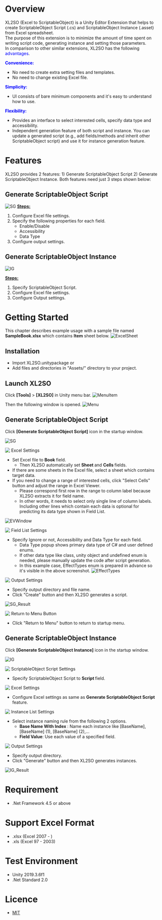 <link href="style.css" rel="stylesheet">

# Overview 
XL2SO (Excel to ScriptableObject) is a Unity Editor Extension that helps to create ScriptableObject Script (.cs) and ScriptableObject Instance (.asset) from Excel spreadsheet.  
The purpose of this extension is to minimize the amount of time spent on writing script code, generating instance and setting those parameters.  
In comparison to other similar extensions,  XL2SO has the following <span style="color: blue; ">advantages</span>.

<span style="color: blue; font-weight: bold;"> Convenience: </span>
- No need to create extra setting files and templates. 
- No need to change existing Excel file.

<span style="color: blue; font-weight: bold;"> Simplicity: </span>
- UI consists of bare minimum components and it's easy to understand how to use.

<span style="color: blue; font-weight: bold;"> Flexibility: </span>
- Provides an interface to select interested cells, specify data type and accessibility.
- Independent generation feature of both script and instance. You can update a generated script
(e.g., add fields/methods and inherit other ScriptableObject script) and use it for instance generation feature.  

# Features 
XL2SO provides 2 features: 1) Generate ScriptableObject Script 2) Generate ScriptableObject Instance.
Both features need just 3 steps shown below:

## Generate ScriptableObject Script
![SG](https://user-images.githubusercontent.com/62422592/77209500-bf9cec00-6b41-11ea-96db-a891d21bbf68.png)
<u><b>Steps:</b></u>
1. Configure Excel file settings.
2. Specify the following properties for each field.
    - Enable/Disable
    - Accessibility
    - Data Type
3. Configure output settings. 

## Generate ScriptableObject Instance
![IG](https://user-images.githubusercontent.com/62422592/77209498-be6bbf00-6b41-11ea-9084-fd3ade5f6412.png)

<u><b>Steps:</b></u>
1. Specify ScriptableObject Script. 
2. Configure Excel file settings.
3. Configure Output settings.

# Getting Started 
This chapter describes example usage with a sample file named <b> SampleBook.xlsx</b> which contains <b>Item</b> sheet below.
![ExcelSheet](https://user-images.githubusercontent.com/62422592/77209577-e9eea980-6b41-11ea-8e8b-7a604261fec6.png)
## Installation
- Import XL2SO.unitypackage
or
- Add files and directories in "Assets/" directory to your project.

## Launch XL2SO
Click <b>[Tools]</b> > <b>[XL2SO]</b> in Unity menu bar.
![MenuItem](https://user-images.githubusercontent.com/62422592/77208685-b579ee00-6b3f-11ea-8eb1-15bbee47045a.png)

Then the following window is opened.
![Menu](https://user-images.githubusercontent.com/62422592/77208689-b6128480-6b3f-11ea-859e-c0d3eda8ce80.png)

## Generate ScriptableObject Script
Click <b>[Generate ScriptableObject Script]</b> icon in the startup window.

![SG](https://user-images.githubusercontent.com/62422592/77209565-e78c4f80-6b41-11ea-95ce-7393e508b6cf.png)

<img src = "https://user-images.githubusercontent.com/62422592/77209568-e824e600-6b41-11ea-9215-92c448ca09d3.png" style ="vertical-align:top;"> Excel Settings

- Set Excel file to <b> Book </b> field.
    - Then XL2SO automatically set <b> Sheet </b> and <b> Cells </b> fields.
- If there are some sheets in the Excel file, select a sheet which contains target data.
- If you need to change a range of interested cells, click "Select Cells" button and adjust the range in Excel Viewer.
    - Please correspond first row in the range to column label because XL2SO extracts it for field name.
    - In other words, it needs to select only single line of column labels. Including other lines which contain each data is optional for predicting its data type shown in Field List.

![EVWindow](https://user-images.githubusercontent.com/62422592/77209575-e9561300-6b41-11ea-93a2-a2c829d18579.png)

<img src = "https://user-images.githubusercontent.com/62422592/77209571-e8bd7c80-6b41-11ea-8a55-82c83db92440.png" style ="vertical-align:top;"> Field List Settings 
- Specify Ignore or not, Accessibility and Data Type for each field.
    - Data Type popup shows primary data type of C# and user defined enums.
    - If other data type like class, unity object and undefined enum is needed, please manually update the code after script generation.
    - In this example case, EffectTypes enum is prepared in advance so it's visible in the above screenshot.
![EffectTypes](https://user-images.githubusercontent.com/62422592/77208732-ccb8db80-6b3f-11ea-9bfb-b83e5ee3085a.png)

<img src = "https://user-images.githubusercontent.com/62422592/77209572-e8bd7c80-6b41-11ea-91cb-3c67a74700e2.png" style ="vertical-align:top;"> Output Settings
- Specify output directory and file name.
- Click "Create" button and then XL2SO generates a script. 

![SG_Result](https://user-images.githubusercontent.com/62422592/77209567-e824e600-6b41-11ea-82a1-550fd0bbee60.png)

<img src = "https://user-images.githubusercontent.com/62422592/77209574-e9561300-6b41-11ea-86fa-42d4a17c857e.png" style ="vertical-align:top;"> Return to Menu Button
- Click "Return to Menu" button to return to startup menu.

## Generate ScriptableObject Instance

Click <b>[Generate ScriptableObject Instance]</b> icon in the startup window.

![IG](https://user-images.githubusercontent.com/62422592/77209691-39cd7080-6b42-11ea-9247-a745ae239576.png)

<img src = "https://user-images.githubusercontent.com/62422592/77209568-e824e600-6b41-11ea-9215-92c448ca09d3.png" style ="vertical-align:top;"> ScriptableObject Script Settings
- Specify ScriptableObject Script to <b> Script </b> field.

<img src = "https://user-images.githubusercontent.com/62422592/77209571-e8bd7c80-6b41-11ea-8a55-82c83db92440.png" style ="vertical-align:top;"> Excel Settings
- Configure Excel settings as same as <b>Generate ScriptableObject Script</b> feature.

<img src = "https://user-images.githubusercontent.com/62422592/77209572-e8bd7c80-6b41-11ea-91cb-3c67a74700e2.png" style ="vertical-align:top;"> Instance List Settings
- Select instance naming rule from the following 2 options.
    - <b> Base Name With Index </b>: Name each instance like [BaseName], [BaseName] (1), [BaseName] (2),...
    - <b> Field Value</b>: Use each value of a specified field.

<img src = "https://user-images.githubusercontent.com/62422592/77209574-e9561300-6b41-11ea-86fa-42d4a17c857e.png" style ="vertical-align:top;"> Output Settings
- Specify output directory.
- Click "Generate" button and then XL2SO generates instances.

![IG_Result](https://user-images.githubusercontent.com/62422592/77209564-e6f3b900-6b41-11ea-8d33-3f987be4c3f2.png)

# Requirement
- .Net Framework 4.5 or above

# Support Excel Format
- .xlsx (Excel 2007 - )
- .xls  (Excel 97 - 2003)

# Test Environment
- Unity 2019.3.6f1
- .Net Standard 2.0

# Licence
- [MIT](LICENSE "MIT")
